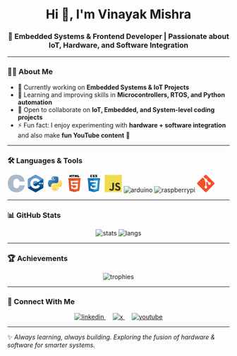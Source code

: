 <h1 align="center">Hi 👋, I'm Vinayak Mishra</h1>
<h3 align="center">🚀 Embedded Systems & Frontend Developer | Passionate about IoT, Hardware, and Software Integration</h3>

---

### 👨‍💻 About Me
- 🔭 Currently working on **Embedded Systems & IoT Projects**
- 🌱 Learning and improving skills in **Microcontrollers, RTOS, and Python automation**
- 👯 Open to collaborate on **IoT, Embedded, and System-level coding projects**
- ⚡ Fun fact: I enjoy experimenting with **hardware + software integration** and also make **fun YouTube content** 🎥

---

### 🛠️ Languages & Tools
<p align="left">
  <img src="https://raw.githubusercontent.com/devicons/devicon/master/icons/c/c-original.svg" alt="c" width="40" height="40"/>
  <img src="https://raw.githubusercontent.com/devicons/devicon/master/icons/cplusplus/cplusplus-original.svg" alt="cplusplus" width="40" height="40"/>
  <img src="https://raw.githubusercontent.com/devicons/devicon/master/icons/python/python-original.svg" alt="python" width="40" height="40"/>
  <img src="https://raw.githubusercontent.com/devicons/devicon/master/icons/html5/html5-original-wordmark.svg" alt="html5" width="40" height="40"/>
  <img src="https://raw.githubusercontent.com/devicons/devicon/master/icons/css3/css3-original-wordmark.svg" alt="css3" width="40" height="40"/>
  <img src="https://raw.githubusercontent.com/devicons/devicon/master/icons/javascript/javascript-original.svg" alt="javascript" width="40" height="40"/>
  <img src="https://cdn.worldvectorlogo.com/logos/arduino-1.svg" alt="arduino" width="40" height="40"/>
  <img src="https://cdn.worldvectorlogo.com/logos/raspberry-pi.svg" alt="raspberrypi" width="40" height="40"/>
  <img src="https://raw.githubusercontent.com/devicons/devicon/master/icons/git/git-original.svg" alt="git" width="40" height="40"/>
</p>

---

### 📊 GitHub Stats
<p align="center">
  <img src="https://github-readme-stats.vercel.app/api?username=Developer-Vinayak&show_icons=true&theme=tokyonight" alt="stats"/>
  <img src="https://github-readme-stats.vercel.app/api/top-langs/?username=Developer-Vinayak&layout=compact&theme=tokyonight" alt="langs"/>
</p>

---

### 🏆 Achievements
<p align="center">
  <img src="https://github-profile-trophy.vercel.app/?username=Developer-Vinayak&theme=onedark&margin-w=10&margin-h=10" alt="trophies"/>
</p>

---

### 🔗 Connect With Me
<p align="center">
  <a href="https://www.linkedin.com/in/vinayak-mishra-b31a72298?utm_source=share&utm_campaign=share_via&utm_content=profile&utm_medium=android_app" target="blank">
    <img src="https://cdn-icons-png.flaticon.com/512/174/174857.png" alt="linkedin" height="40" width="40" />
  </a>
  &nbsp;&nbsp;&nbsp;
  <a href="https://x.com/VinayakMis85929?t=AxGJ5o3ZQPhs6U2YI_q8vg&s=09" target="blank">
    <img src="https://cdn-icons-png.flaticon.com/512/5969/5969020.png" alt="x" height="40" width="40" />
  </a>
  &nbsp;&nbsp;&nbsp;
  <a href="https://www.youtube.com/@yourchannel" target="blank">
    <img src="https://cdn-icons-png.flaticon.com/512/1384/1384060.png" alt="youtube" height="40" width="40" />
  </a>
</p>

---
✨ *Always learning, always building. Exploring the fusion of hardware & software for smarter systems.*  
